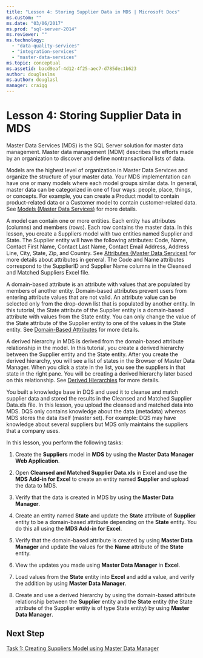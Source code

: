 ```yaml
---
title: "Lesson 4: Storing Supplier Data in MDS | Microsoft Docs"
ms.custom: ""
ms.date: "03/06/2017"
ms.prod: "sql-server-2014"
ms.reviewer: ""
ms.technology: 
  - "data-quality-services"
  - "integration-services"
  - "master-data-services"
ms.topic: conceptual
ms.assetid: bacd9eaf-4d12-4f25-aec7-d785dec1b623
author: douglaslms
ms.author: douglasl
manager: craigg
---
```

# Lesson 4: Storing Supplier Data in MDS
  Master Data Services (MDS) is the SQL Server solution for master data management. Master data management (MDM) describes the efforts made by an organization to discover and define nontransactional lists of data.  
  
 Models are the highest level of organization in Master Data Services and organize the structure of your master data. Your MDS implementation can have one or many models where each model groups similar data. In general, master data can be categorized in one of four ways: people, place, things, or concepts. For example, you can create a Product model to contain product-related data or a Customer model to contain customer-related data. See [Models (Master Data Services)](http://msdn.microsoft.com/library/ee633746.aspx) for more details.  
  
 A model can contain one or more entities. Each entity has attributes (columns) and members (rows). Each row contains the master data. In this lesson, you create a Suppliers model with two entities named Supplier and State. The Supplier entity will have the following attributes: Code, Name, Contact First Name, Contact Last Name, Contact Email Address, Address Line, City, State, Zip, and Country. See [Attributes (Master Data Services)](http://msdn.microsoft.com/library/ee633745.aspx) for more details about attributes in general. The Code and Name attributes correspond to the SupplierID and Supplier Name columns in the Cleansed and Matched Suppliers Excel file.  
  
 A domain-based attribute is an attribute with values that are populated by members of another entity. Domain-based attributes prevent users from entering attribute values that are not valid. An attribute value can be selected only from the drop-down list that is populated by another entity. In this tutorial, the State attribute of the Supplier entity is a domain-based attribute with values from the State entity. You can only change the value of the State attribute of the Supplier entity to one of the values in the State entity. See [Domain-Based Attributes](../master-data-services/domain-based-attributes-master-data-services.md) for more details.  
  
 A derived hierarchy in MDS is derived from the domain-based attribute relationship in the model. In this tutorial, you create a derived hierarchy between the Supplier entity and the State entity. After you create the derived hierarchy, you will see a list of states in the Browser of Master Data Manager. When you click a state in the list, you see the suppliers in that state in the right pane. You will be creating a derived hierarchy later based on this relationship. See [Derived Hierarchies](../master-data-services/derived-hierarchies-master-data-services.md) for more details.  
  
 You built a knowledge base in DQS and used it to cleanse and match supplier data and stored the results in the Cleansed and Matched Supplier Data.xls file. In this lesson, you upload the cleansed and matched data into MDS. DQS only contains knowledge about the data (metadata) whereas MDS stores the data itself (master set). For example: DQS may have knowledge about several suppliers but MDS only maintains the suppliers that a company uses.  
  
 In this lesson, you perform the following tasks:  
  
1.  Create the **Suppliers** model in **MDS** by using the **Master Data Manager Web Application**.  
  
2.  Open **Cleansed and Matched Supplier Data.xls** in Excel and use the **MDS Add-in for Excel** to create an entity named **Supplier** and upload the data to MDS.  
  
3.  Verify that the data is created in MDS by using the **Master Data Manager**.  
  
4.  Create an entity named **State** and update the **State** attribute of **Supplier** entity to be a domain-based attribute depending on the **State** entity. You do this all using the **MDS Add-in for Excel**.  
  
5.  Verify that the domain-based attribute is created by using **Master Data Manager** and update the values for the **Name** attribute of the **State** entity.  
  
6.  View the updates you made using **Master Data Manager** in **Excel**.  
  
7.  Load values from the **State** entity into **Excel** and add a value, and verify the addition by using **Master Data Manager**.  
  
8.  Create and use a derived hierarchy by using the domain-based attribute relationship between the **Supplier** entity and the **State** entity (the State attribute of the Supplier entity is of type State entity) by using **Master Data Manager**.  
  
## Next Step  
 [Task 1: Creating Suppliers Model using Master Data Manager](../../2014/tutorials/task-1-creating-suppliers-model-using-master-data-manager.md)  
  
  
